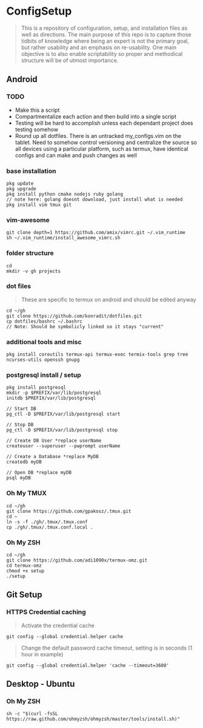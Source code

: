 # ConfigSetup
> This is a repository of configuration, setup, and installation files as well as directions.  The main purpose of this repo is to capture those tidbits of knowledge where being an expert is not the primary goal, but rather usability and an emphasis on re-usability.  One main objective is to also enable scriptability so proper and methodical structure will be of utmost importance.

## Android
### TODO
 - Make this a script
 - Compartmentalize each action and then build into a single script
 - Testing will be hard to accomplish unless each dependant project does testing somehow
 - Round up all dotfiles.  There is an untracked my_configs.vim on the tablet.  Need to somehow control versioning and centralize the source so all devices using a particular platform, such as termux, have identical configs and can make and push changes as well
### base installation
```
pkg update
pkg upgrade
pkg install python cmake nodejs ruby golang
// note here: golang doesnt download, just install what is needed
pkg install vim tmux git
```

### vim-awesome
```
git clone depth=1 https://github.com/amix/vimrc.git ~/.vim_runtime
sh ~/.vim_runtime/install_awesome_vimrc.sh
```

### folder structure
```
cd
mkdir -v gh projects
```

### dot files
> These are specific to termux on android and should be edited anyway
```
cd ~/gh
git clone https://github.com/konradit/dotfiles.git
cp dotfiles/bashrc ~/.bashrc
// Note: Should be symbolicly linked so it stays "current"
```

### additional tools and misc
```
pkg install coreutils termux-api termux-exec termix-tools grep tree ncurses-utils openssh gnupg
```

### postgresql install / setup
```
pkg install postgresql
mkdir -p $PREFIX/var/lib/postgresql
initdb $PREFIX/var/lib/postgresql

// Start DB
pg_ctl -D $PREFIX/var/lib/postgresql start

// Stop DB
pg_ctl -D $PREFIX/var/lib/postgresql stop

// Create DB User *replace userName
createuser --superuser --pwprompt userName

// Create a Database *replace MyDB
createdb myDB

// Open DB *replace myDB
psql myDB
```

### Oh My TMUX
```
cd ~/gh
git clone https://github.com/gpakosz/.tmux.git
cd ~
ln -s -f ./gh/.tmux/.tmux.conf
cp ./gh/.tmux/.tmux.conf.local .
```

### Oh My ZSH
```
cd ~/gh
git clone https://github.com/adi1090x/termux-omz.git
cd termux-omz
chmod +x setup
./setup
```

## Git Setup

### HTTPS Credential caching
> Activate the credential cache
```
git config --global credential.helper cache
```
> Change the default password cache timeout, setting is in seconds (1 hour in example)
```
git config --global credential.helper 'cache --timeout=3600'
```
## Desktop - Ubuntu
### Oh My ZSH
```sh -c "$(curl -fsSL https://raw.github.com/ohmyzsh/ohmyzsh/master/tools/install.sh)" ```
